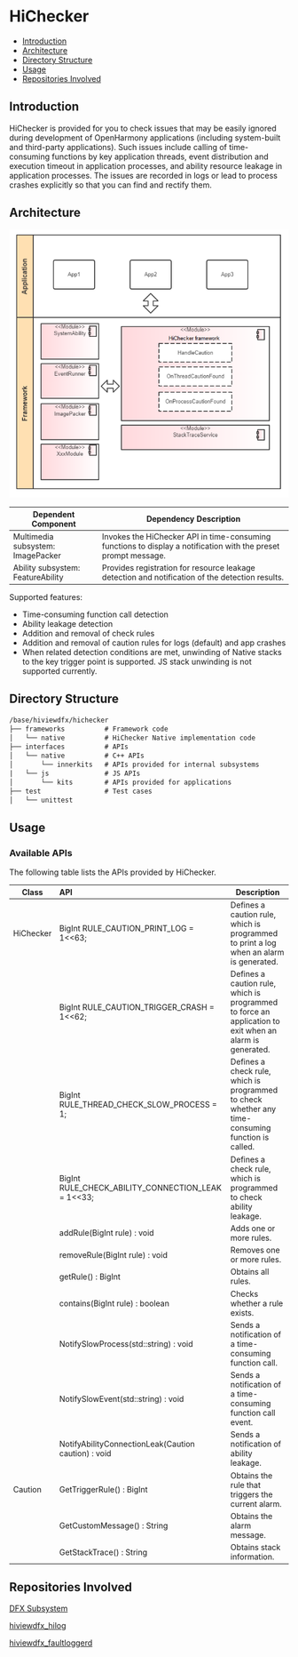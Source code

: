 # HiChecker

-   [Introduction](#section11660541593)
-   [Architecture](#section161941989596)
-   [Directory Structure](#section14197309111)
-   [Usage](#section1371113476307)
-   [Repositories Involved](#section1371113476310)

## Introduction<a name="section11660541593"></a>

HiChecker is provided for you to check issues that may be easily ignored during development of OpenHarmony applications (including system-built and third-party applications). Such issues include calling of time-consuming functions by key application threads, event distribution and execution timeout in application processes, and ability resource leakage in application processes. The issues are recorded in logs or lead to process crashes explicitly so that you can find and rectify them.

## Architecture<a name="section161941989596"></a>

 <img src="./figures/HiChecker_architecture.png" style="zoom:100%;" />

| Dependent Component                                                   | Dependency Description                                                    |
| ----------------------------------------------------------- | ------------------------------------------------------------ |
| Multimedia subsystem: ImagePacker           | Invokes the HiChecker API in time-consuming functions to display a notification with the preset prompt message.|
| Ability subsystem: FeatureAbility| Provides registration for resource leakage detection and notification of the detection results.                  |

Supported features:

- Time-consuming function call detection
- Ability leakage detection
- Addition and removal of check rules
- Addition and removal of caution rules for logs (default) and app crashes
- When related detection conditions are met, unwinding of Native stacks to the key trigger point is supported. JS stack unwinding is not supported currently.

## Directory Structure<a name="section14197309111"></a>

```
/base/hiviewdfx/hichecker
├── frameworks          # Framework code
│   └── native          # HiChecker Native implementation code
├── interfaces          # APIs
│   └── native          # C++ APIs
│       └── innerkits   # APIs provided for internal subsystems
|   └── js              # JS APIs
│       └── kits        # APIs provided for applications
├── test                # Test cases
│   └── unittest            
```



## Usage<a name="section1371113476307"></a>
### Available APIs

The following table lists the APIs provided by HiChecker.

| Class       | API                                               | Description                      |
| --------- | :-------------------------------------------------- | -------------------------- |
| HiChecker | BigInt RULE_CAUTION_PRINT_LOG = 1<<63;              | Defines a caution rule, which is programmed to print a log when an alarm is generated.      |
|           | BigInt RULE_CAUTION_TRIGGER_CRASH = 1<<62;          | Defines a caution rule, which is programmed to force an application to exit when an alarm is generated.      |
|           | BigInt RULE_THREAD_CHECK_SLOW_PROCESS = 1;          | Defines a check rule, which is programmed to check whether any time-consuming function is called.|
|           | BigInt RULE_CHECK_ABILITY_CONNECTION_LEAK = 1<<33;  | Defines a check rule, which is programmed to check ability leakage. |
|           | addRule(BigInt rule) : void                         | Adds one or more rules.      |
|           | removeRule(BigInt rule) : void                      | Removes one or more rules.      |
|           | getRule() : BigInt                                  | Obtains all rules.            |
|           | contains(BigInt rule) : boolean                     | Checks whether a rule exists.    |
|           | NotifySlowProcess(std::string) : void               | Sends a notification of a time-consuming function call.            |
|           | NotifySlowEvent(std::string) : void                 | Sends a notification of a time-consuming function call event.            |
|           | NotifyAbilityConnectionLeak(Caution caution) : void | Sends a notification of ability leakage.         |
| Caution   | GetTriggerRule() : BigInt                           | Obtains the rule that triggers the current alarm.|
|           | GetCustomMessage() : String                         | Obtains the alarm message.          |
|           | GetStackTrace() : String                           | Obtains stack information.              |

## Repositories Involved<a name="section1371113476310"></a>

[DFX Subsystem](https://gitee.com/openharmony/docs/blob/master/en/readme/dfx.md)

[hiviewdfx_hilog](https://gitee.com/openharmony/hiviewdfx_hilog/blob/master/README.md)

[hiviewdfx_faultloggerd](https://gitee.com/openharmony/hiviewdfx_faultloggerd/blob/master/README.md)
